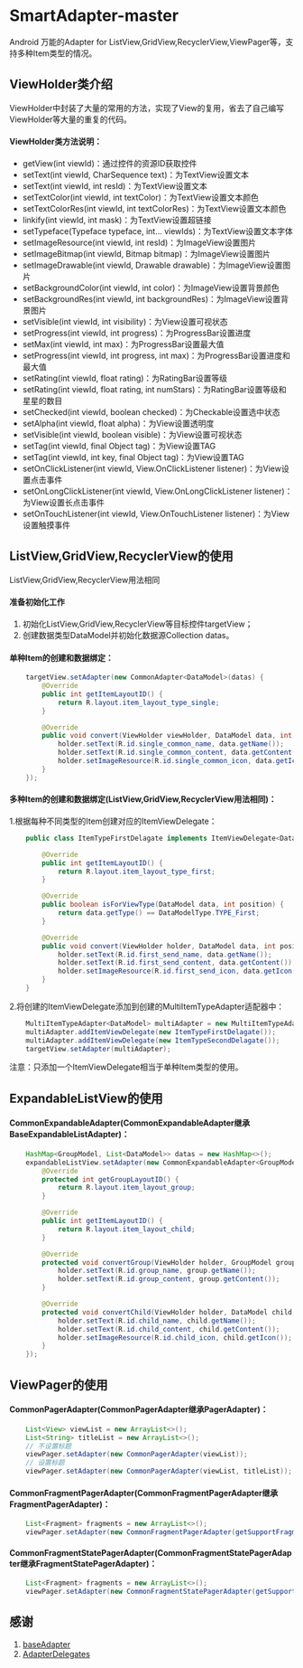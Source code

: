 # SmartAdapter-master
Android 万能的Adapter for ListView,GridView,RecyclerView,ViewPager等，支持多种Item类型的情况。

## ViewHolder类介绍 ##
ViewHolder中封装了大量的常用的方法，实现了View的复用，省去了自己编写ViewHolder等大量的重复的代码。

#### ViewHolder类方法说明： ####
* getView(int viewId)：通过控件的资源ID获取控件
* setText(int viewId, CharSequence text)：为TextView设置文本
* setText(int viewId, int resId)：为TextView设置文本
* setTextColor(int viewId, int textColor)：为TextView设置文本颜色
* setTextColorRes(int viewId, int textColorRes)：为TextView设置文本颜色
* linkify(int viewId, int mask)：为TextView设置超链接
* setTypeface(Typeface typeface, int... viewIds)：为TextView设置文本字体
* setImageResource(int viewId, int resId)：为ImageView设置图片
* setImageBitmap(int viewId, Bitmap bitmap)：为ImageView设置图片
* setImageDrawable(int viewId, Drawable drawable)：为ImageView设置图片
* setBackgroundColor(int viewId, int color)：为ImageView设置背景颜色
* setBackgroundRes(int viewId, int backgroundRes)：为ImageView设置背景图片
* setVisible(int viewId, int visibility)：为View设置可视状态
* setProgress(int viewId, int progress)：为ProgressBar设置进度
* setMax(int viewId, int max)：为ProgressBar设置最大值
* setProgress(int viewId, int progress, int max)：为ProgressBar设置进度和最大值
* setRating(int viewId, float rating)：为RatingBar设置等级
* setRating(int viewId, float rating, int numStars)：为RatingBar设置等级和星星的数目
* setChecked(int viewId, boolean checked)：为Checkable设置选中状态
* setAlpha(int viewId, float alpha)：为View设置透明度
* setVisible(int viewId, boolean visible)：为View设置可视状态
* setTag(int viewId, final Object tag)：为View设置TAG
* setTag(int viewId, int key, final Object tag)：为View设置TAG
* setOnClickListener(int viewId, View.OnClickListener listener)：为View设置点击事件
* setOnLongClickListener(int viewId, View.OnLongClickListener listener)：为View设置长点击事件
* setOnTouchListener(int viewId, View.OnTouchListener listener)：为View设置触摸事件

## ListView,GridView,RecyclerView的使用 ##
ListView,GridView,RecyclerView用法相同

#### 准备初始化工作 ####
1. 初始化ListView,GridView,RecyclerView等目标控件targetView；
2. 创建数据类型DataModel并初始化数据源Collection<DataModel> datas。

#### 单种Item的创建和数据绑定： ####
```java
    targetView.setAdapter(new CommonAdapter<DataModel>(datas) {
        @Override
        public int getItemLayoutID() {
            return R.layout.item_layout_type_single;
        }

        @Override
        public void convert(ViewHolder viewHolder, DataModel data, int position) {
            holder.setText(R.id.single_common_name, data.getName());
            holder.setText(R.id.single_common_content, data.getContent());
            holder.setImageResource(R.id.single_common_icon, data.getIcon());
        }
    });
```
#### 多种Item的创建和数据绑定(ListView,GridView,RecyclerView用法相同)： ####
1.根据每种不同类型的Item创建对应的ItemViewDelegate：
```java
    public class ItemTypeFirstDelagate implements ItemViewDelegate<DataModel> {

        @Override
        public int getItemLayoutID() {
            return R.layout.item_layout_type_first;
        }

        @Override
        public boolean isForViewType(DataModel data, int position) {
            return data.getType() == DataModelType.TYPE_First;
        }

        @Override
        public void convert(ViewHolder holder, DataModel data, int position) {
            holder.setText(R.id.first_send_name, data.getName());
            holder.setText(R.id.first_send_content, data.getContent());
            holder.setImageResource(R.id.first_send_icon, data.getIcon());
        }
    }
```
2.将创建的ItemViewDelegate添加到创建的MultiItemTypeAdapter适配器中：
```java
    MultiItemTypeAdapter<DataModel> multiAdapter = new MultiItemTypeAdapter<>(datas);
    multiAdapter.addItemViewDelegate(new ItemTypeFirstDelagate());
    multiAdapter.addItemViewDelegate(new ItemTypeSecondDelagate());
    targetView.setAdapter(multiAdapter);
```
注意：只添加一个ItemViewDelegate相当于单种Item类型的使用。

## ExpandableListView的使用 ##

#### CommonExpandableAdapter(CommonExpandableAdapter继承BaseExpandableListAdapter)： ####
```java
    HashMap<GroupModel, List<DataModel>> datas = new HashMap<>();
    expandableListView.setAdapter(new CommonExpandableAdapter<GroupModel, DataModel>(datas) {
        @Override
        protected int getGroupLayoutID() {
            return R.layout.item_layout_group;
        }

        @Override
        public int getItemLayoutID() {
            return R.layout.item_layout_child;
        }

        @Override
        protected void convertGroup(ViewHolder holder, GroupModel group, List<DataModel> childs, int groupPosition) {
            holder.setText(R.id.group_name, group.getName());
            holder.setText(R.id.group_content, group.getContent());
        }

        @Override
        protected void convertChild(ViewHolder holder, DataModel child, int groupPosition, int childPosition) {
            holder.setText(R.id.child_name, child.getName());
            holder.setText(R.id.child_content, child.getContent());
            holder.setImageResource(R.id.child_icon, child.getIcon());
        }
    });
```

## ViewPager的使用 ##

#### CommonPagerAdapter(CommonPagerAdapter继承PagerAdapter)： ####
```java
    List<View> viewList = new ArrayList<>();
    List<String> titleList = new ArrayList<>();
    // 不设置标题
    viewPager.setAdapter(new CommonPagerAdapter(viewList));
    // 设置标题
    viewPager.setAdapter(new CommonPagerAdapter(viewList, titleList));
```

#### CommonFragmentPagerAdapter(CommonFragmentPagerAdapter继承FragmentPagerAdapter)： ####
```java
    List<Fragment> fragments = new ArrayList<>();
    viewPager.setAdapter(new CommonFragmentPagerAdapter(getSupportFragmentManager(), fragments));
```

#### CommonFragmentStatePagerAdapter(CommonFragmentStatePagerAdapter继承FragmentStatePagerAdapter)： ####
```java
    List<Fragment> fragments = new ArrayList<>();
    viewPager.setAdapter(new CommonFragmentStatePagerAdapter(getSupportFragmentManager(), fragments));
```

## 感谢 ##
1. [baseAdapter](https://github.com/hongyangAndroid/baseAdapter)
2. [AdapterDelegates](https://github.com/sockeqwe/AdapterDelegates)
